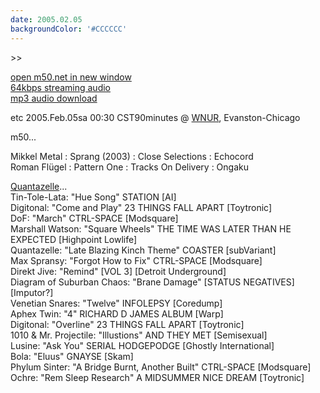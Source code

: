 ```yaml
---
date: 2005.02.05
backgroundColor: '#CCCCCC'
---
```


\>>

[open m50.net in new window  
](http://m50.net/)[64kbps streaming audio](http://m50.net/streamed/2005.02.05\(64\).ra)  
[mp3 audio download](http://m50.net/streamed/2005.02.05\(64\).mp3)

etc 2005.Feb.05sa 00:30 CST90minutes @ [WNUR](http://www.wnur.org/), Evanston-Chicago

m50...

Mikkel Metal : Sprang (2003) : Close Selections : Echocord  
Roman Flügel : Pattern One : Tracks On Delivery : Ongaku


[Quantazelle](http://www.quantazelle.com/)...  
Tin-Tole-Lata: "Hue Song" STATION \[AI\]  
Digitonal: "Come and Play" 23 THINGS FALL APART \[Toytronic\]  
DoF: "March" CTRL-SPACE \[Modsquare\]  
Marshall Watson: "Square Wheels" THE TIME WAS LATER THAN HE EXPECTED \[Highpoint Lowlife\]  
Quantazelle: "Late Blazing Kinch Theme" COASTER \[subVariant\]  
Max Spransy: "Forgot How to Fix" CTRL-SPACE \[Modsquare\]  
Direkt Jive: "Remind" \[VOL 3\] \[Detroit Underground\]  
Diagram of Suburban Chaos: "Brane Damage" \[STATUS NEGATIVES\] \[Imputor?\]  
Venetian Snares: "Twelve" INFOLEPSY \[Coredump\]  
Aphex Twin: "4" RICHARD D JAMES ALBUM \[Warp\]  
Digitonal: "Overline" 23 THINGS FALL APART \[Toytronic\]  
1010 & Mr. Projectile: "Illustions" AND THEY MET \[Semisexual\]  
Lusine: "Ask You" SERIAL HODGEPODGE \[Ghostly International\]  
Bola: "Eluus" GNAYSE \[Skam\]  
Phylum Sinter: "A Bridge Burnt, Another Built" CTRL-SPACE \[Modsquare\]  
Ochre: "Rem Sleep Research" A MIDSUMMER NICE DREAM \[Toytronic\]